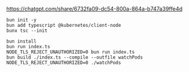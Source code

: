 https://chatgpt.com/share/6732fa09-dc54-800a-864a-b747a39ffe4d

```shell
bun init -y
bun add typescript @kubernetes/client-node
bunx tsc --init

bun install
bun run index.ts
NODE_TLS_REJECT_UNAUTHORIZED=0 bun run index.ts
bun build ./index.ts --compile --outfile watchPods
NODE_TLS_REJECT_UNAUTHORIZED=0 ./watchPods